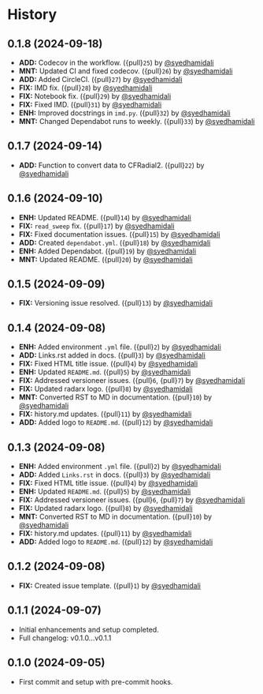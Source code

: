 # History

## 0.1.8 (2024-09-18)
- **ADD:** Codecov in the workflow. ({pull}`25`) by [@syedhamidali](https://github.com/syedhamidali)
- **MNT:** Updated CI and fixed codecov. ({pull}`26`) by [@syedhamidali](https://github.com/syedhamidali)
- **ADD:** Added CircleCI. ({pull}`27`) by [@syedhamidali](https://github.com/syedhamidali)
- **FIX:** IMD fix. ({pull}`28`) by [@syedhamidali](https://github.com/syedhamidali)
- **FIX:** Notebook fix. ({pull}`29`) by [@syedhamidali](https://github.com/syedhamidali)
- **FIX:** Fixed IMD. ({pull}`31`) by [@syedhamidali](https://github.com/syedhamidali)
- **ENH:** Improved docstrings in `imd.py`. ({pull}`32`) by [@syedhamidali](https://github.com/syedhamidali)
- **MNT:** Changed Dependabot runs to weekly. ({pull}`33`) by [@syedhamidali](https://github.com/syedhamidali)

## 0.1.7 (2024-09-14)
- **ADD:** Function to convert data to CFRadial2. ({pull}`22`) by [@syedhamidali](https://github.com/syedhamidali)

## 0.1.6 (2024-09-10)
- **ENH:** Updated README. ({pull}`14`) by [@syedhamidali](https://github.com/syedhamidali)
- **FIX:** `read_sweep` fix. ({pull}`17`) by [@syedhamidali](https://github.com/syedhamidali)
- **FIX:** Fixed documentation issues. ({pull}`15`) by [@syedhamidali](https://github.com/syedhamidali)
- **ADD:** Created `dependabot.yml`. ({pull}`18`) by [@syedhamidali](https://github.com/syedhamidali)
- **ENH:** Added Dependabot. ({pull}`19`) by [@syedhamidali](https://github.com/syedhamidali)
- **MNT:** Updated README. ({pull}`20`) by [@syedhamidali](https://github.com/syedhamidali)

## 0.1.5 (2024-09-09)
- **FIX:** Versioning issue resolved. ({pull}`13`) by [@syedhamidali](https://github.com/syedhamidali)

## 0.1.4 (2024-09-08)
- **ENH:** Added environment `.yml` file. ({pull}`2`) by [@syedhamidali](https://github.com/syedhamidali)
- **ADD:** Links.rst added in docs. ({pull}`3`) by [@syedhamidali](https://github.com/syedhamidali)
- **FIX:** Fixed HTML title issue. ({pull}`4`) by [@syedhamidali](https://github.com/syedhamidali)
- **ENH:** Updated `README.md`. ({pull}`5`) by [@syedhamidali](https://github.com/syedhamidali)
- **FIX:** Addressed versioneer issues. ({pull}`6`, {pull}`7`) by [@syedhamidali](https://github.com/syedhamidali)
- **FIX:** Updated radarx logo. ({pull}`8`) by [@syedhamidali](https://github.com/syedhamidali)
- **MNT:** Converted RST to MD in documentation. ({pull}`10`) by [@syedhamidali](https://github.com/syedhamidali)
- **FIX:** history.md updates. ({pull}`11`) by [@syedhamidali](https://github.com/syedhamidali)
- **ADD:** Added logo to `README.md`. ({pull}`12`) by [@syedhamidali](https://github.com/syedhamidali)

## 0.1.3 (2024-09-08)
- **ENH:** Added environment `.yml` file. ({pull}`2`) by [@syedhamidali](https://github.com/syedhamidali)
- **ADD:** Added `Links.rst` in docs. ({pull}`3`) by [@syedhamidali](https://github.com/syedhamidali)
- **FIX:** Fixed HTML title issue. ({pull}`4`) by [@syedhamidali](https://github.com/syedhamidali)
- **ENH:** Updated `README.md`. ({pull}`5`) by [@syedhamidali](https://github.com/syedhamidali)
- **FIX:** Addressed versioneer issues. ({pull}`6`, {pull}`7`) by [@syedhamidali](https://github.com/syedhamidali)
- **FIX:** Updated radarx logo. ({pull}`8`) by [@syedhamidali](https://github.com/syedhamidali)
- **MNT:** Converted RST to MD in documentation. ({pull}`10`) by [@syedhamidali](https://github.com/syedhamidali)
- **FIX:** history.md updates. ({pull}`11`) by [@syedhamidali](https://github.com/syedhamidali)
- **ADD:** Added logo to `README.md`. ({pull}`12`) by [@syedhamidali](https://github.com/syedhamidali)

## 0.1.2 (2024-09-08)
- **FIX:** Created issue template. ({pull}`1`) by [@syedhamidali](https://github.com/syedhamidali)

## 0.1.1 (2024-09-07)
- Initial enhancements and setup completed.
- Full changelog: v0.1.0...v0.1.1

## 0.1.0 (2024-09-05)
- First commit and setup with pre-commit hooks.
